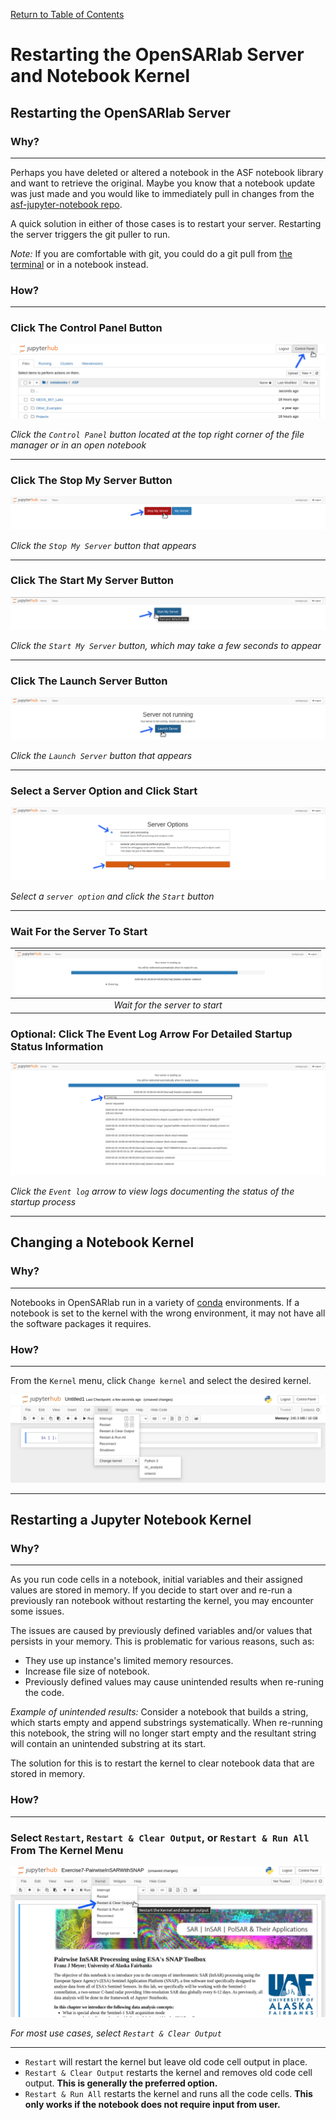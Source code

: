 [Return to Table of Contents](../user.md)

# Restarting the OpenSARlab Server and Notebook Kernel

## Restarting the OpenSARlab Server
### Why?
---
Perhaps you have deleted or altered a notebook in the ASF notebook library and want to retrieve the original. Maybe you know that a notebook update was just made and you would like to immediately pull in changes from the [asf-jupyter-notebook repo](https://github.com/asfadmin/asf-jupyter-notebooks). 

A quick solution in either of those cases is to restart your server. Restarting the server triggers the git puller to run.

*Note:* If you are comfortable with git, you could do a git pull from 
[the terminal](OpenSARlab_terminal.md) or in a notebook instead. 

### How?
---
### Click The Control Panel Button

![Click the Control Panel button](../assets/control_panel.png)

*Click the `Control Panel` button located at the top right corner of the file manager or in an open notebook*

---

### Click The Stop My Server Button

![Click the Stop My Server button](../assets/stop_my_server.png)

*Click the `Stop My Server` button that appears*

---

### Click The Start My Server Button

![Click the Start My Server button](../assets/start_my_server.png)

*Click the ``Start My Server`` button, which may take a few seconds to appear*

---

### Click The Launch Server Button

![Click the Launch Server button](../assets/launch_server.png)

*Click the `Launch Server` button that appears*

---

### Select a Server Option and Click Start

![Select a server option and click the start button](../assets/server_options.png)

*Select a `server option` and click the `Start` button*

---

### Wait For the Server To Start

| ![Wait for the server to start](../assets/server_status.png) | 
|:-------------:|
| *Wait for the server to start* |

### Optional: Click The Event Log Arrow For Detailed Startup Status Information

![Click the event log arrow](../assets/event_log.png)

*Click the `Event log` arrow to view logs documenting the status of the startup process*

---

## Changing a Notebook Kernel

### Why?
---
Notebooks in OpenSARlab run in a variety of [conda](https://docs.conda.io/en/latest/) environments. If a notebook is set to the kernel with the wrong environment, it may not have all the software packages it requires.
<!--prev
 If a notebook is set to the kernel with the wrong environment, it will likely not have all the needed software packages it requires.  -->

### How?
---
From the `Kernel` menu, click `Change kernel` and select the desired kernel.

![From the `Kernel` menu, click `Change kernel` and select the desired kernel](../assets/change_kernel.png)

---

## Restarting a Jupyter Notebook Kernel
### Why?
---
As you run code cells in a notebook, initial variables and their assigned values are stored in memory. If you decide to start over and re-run a previously ran notebook without restarting the kernel, you may encounter some issues. 

The issues are caused by previously defined variables and/or values that persists in your memory. This is problematic for various reasons, such as:
 - They use up instance's limited memory resources.
 - Increase file size of notebook.
 - Previously defined values may cause unintended results when re-runing the code.

*Example of unintended results:* Consider a notebook that builds a string, which starts empty and append substrings systematically. When re-running this notebook, the string will no longer start empty and the resultant string will contain an unintended substring at its start.

The solution for this is to restart the kernel to clear notebook data that are stored in memory.

<!-- As you run code cells in a notebook, initialized variables and their assigned values are stored in memory. If you decide to start over and re-run a previously ran notebook, without first restarting the kernel, all of the previously defined variables and values will persist in memory. Not only are they using up some of an instance's limited memory allotment, but previously defined values may cause unintended results when re-running the code. The solution is to restart the kernel, clearing notebook data stored in memory. -->

<!-- *Example:* Imagine a notebook that builds a string, which starts empty and then has substrings systematically appended to it. When re-running this notebook, the string will no longer start empty and the resultant string will contain an unintended substring at its start. -->

### How?
---
### Select `Restart`, `Restart & Clear Output`, or `Restart & Run All` From The Kernel Menu

![Select restart and clear all from the kernel menu](../assets/restart_clear_all.png)

*For most use cases, select `Restart & Clear Output`*

---

- `Restart` will restart the kernel but leave old code cell output in place.
- `Restart & Clear Output` restarts the kernel and removes old code cell output. **This is generally the preferred option.**
- `Restart & Run All` restarts the kernel and runs all the code cells. **This only works if the notebook does not require input from user.**
<!--  require or take? -->